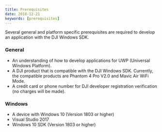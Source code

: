 ```yaml
---
title: Prerequisites
date: 2018-12-21
keywords: [prerequisites]
---
```


Several general and platform specific prerequisites are required to develop an application with the DJI Windows SDK.

### General

   * An understanding of how to develop applications for UWP (Universal Windows Platform).
   * A DJI product that is compatible with the DJI Windows SDK. Currently, the compatible products are Phantom 4 Pro V2.0 and Mavic Air WiFi Mode.
   * A credit card or phone number for DJI developer registration verification (no charges will be made).
   
### Windows

  - A device with Windows 10 (Version 1803 or higher)
  - Visual Studio 2017
  - Windows 10 SDK (Version 1803 or higher)